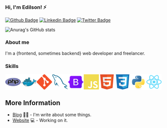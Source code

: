 # <h3>Hi, I'm Edilson! ⚡</h3>

[![Github Badge](https://img.shields.io/badge/-Github-000?style=flat-square&logo=Github&logoColor=white&link=https://github.com/edilsonbaggio)](https://github.com/edilsonbaggio)
[![Linkedin Badge](https://img.shields.io/badge/-LinkedIn-blue?style=flat-square&logo=Linkedin&logoColor=white&link=https://www.linkedin.com/in/edilsoncicero/)](https://www.linkedin.com/in/edilsoncicero/)
[![Twitter Badge](https://img.shields.io/badge/-Twitter-1ca0f1?style=flat-square&labelColor=1ca0f1&logo=twitter&logoColor=white&link=https://twitter.com/edilsoncicero)](https://twitter.com/edilsoncicero)

![Anurag's GitHub stats](https://github-readme-stats.vercel.app/api?username=edilsonbaggio&show_icons=true&theme=radical)

### About me
I'm a {frontend, sometimes backend} web developer and freelancer.

### Skills
<div style="display:flex;">
 <img align="center" alt="Rafael-php" height="50" width="60" src="https://raw.githubusercontent.com/devicons/devicon/master/icons/php/php-original.svg">
 <img align="center" alt="Rafael-php" height="50" width="60" src="https://raw.githubusercontent.com/devicons/devicon/master/icons/docker/docker-original.svg">
 <img align="center" height="50" width="60" src="https://raw.githubusercontent.com/devicons/devicon/master/icons/git/git-original.svg">
 <img align="center" height="50" width="60" src="https://raw.githubusercontent.com/devicons/devicon/master/icons/mysql/mysql-original.svg">
 <img align="center" alt="Rafael-bootstrap" height="50" width="60" src="https://raw.githubusercontent.com/devicons/devicon/master/icons/bootstrap/bootstrap-original.svg">
 
 <img align="center" alt="Rafael-Js" height="50" width="60" src="https://raw.githubusercontent.com/devicons/devicon/master/icons/javascript/javascript-plain.svg">
 <img align="center" alt="Rafael-HTML" height="50" width="60" src="https://raw.githubusercontent.com/devicons/devicon/master/icons/html5/html5-original.svg"> 
 <img align="center"  alt="Rafael-CSS" height="50" width="60" src="https://raw.githubusercontent.com/devicons/devicon/master/icons/css3/css3-original.svg">
 <img align="center" alt="Rafael-Python" height="50" width="60" src="https://raw.githubusercontent.com/devicons/devicon/master/icons/python/python-original.svg">
 <img align="center" alt="Rafael-jupyter" height="50" width="60" src="https://raw.githubusercontent.com/devicons/devicon/master/icons/react/react-original.svg">
</div>

## More Information
- [Blog](https://edilsonsantos.website/) ✍🏼 - I'm write about some things.
- [Website](https://edilsonsantos.website/) 💻 - Working on it.


<!--
**EdilsonBaggio/edilsonbaggio** is a ✨ _special_ ✨ repository because its `README.md` (this file) appears on your GitHub profile.

Here are some ideas to get you started:

- 🔭 I’m currently working on ...
- 🌱 I’m currently learning ...
- 👯 I’m looking to collaborate on ...
- 🤔 I’m looking for help with ...
- 💬 Ask me about ...
- 📫 How to reach me: ...
- 😄 Pronouns: ...
- ⚡ Fun fact: ...
-->
